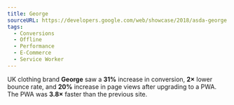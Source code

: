 ```yaml
---
title: George
sourceURL: https://developers.google.com/web/showcase/2018/asda-george
tags:
  - Conversions
  - Offline
  - Performance
  - E-Commerce
  - Service Worker
---
```


UK clothing brand **George** saw a **31%** increase in conversion, **2×** lower bounce rate, and **20%** increase in page views after upgrading to a PWA. The PWA was **3.8×** faster than the previous site.

